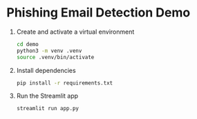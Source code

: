 # Phishing Email Detection Demo

1. Create and activate a virtual environment  
   ```bash
   cd demo
   python3 -m venv .venv
   source .venv/bin/activate
   ```

2. Install dependencies  
   ```bash
   pip install -r requirements.txt
   ```

3. Run the Streamlit app  
   ```bash
   streamlit run app.py
   ```
